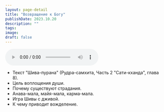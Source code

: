 ```yaml
---
layout: page-detail
title: "Возвращение к Богу"
publishDate: 2023.10.20
description: ""
tags:
image:
draft: false
---
```


<audio title="2023.10.20 - Возвращение к Богу.mp3" src="https://filer-api.advayta.org/v1.0/public/files/74090" controls=""></audio>

* Текст "Шива-пурана" (Рудра-самхита, Часть 2 "Сати-кханда", глава 8).
* Цель воплощения души.
* Почему существуют страдания.
* Анава-мала, майя-мала, карма-мала.
* Игра Шивы с дживой.
* К чему приводит вожделение.

  
